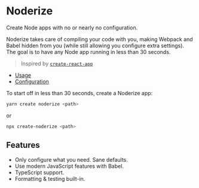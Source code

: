 # Noderize

Create Node apps with no or nearly no configuration.

Noderize takes care of compiling your code with you, making Webpack and Babel hidden from you (while still allowing you configure extra settings).
The goal is to have any Node app running in less than 30 seconds.

> Inspired by [`create-react-app`](https://github.com/facebook/create-react-app)

* [Usage](docs/Usage.md)
* [Configuration](docs/Configuration.md)

To start off in less than 30 seconds, create a Noderize app:

```bash
yarn create noderize <path>
```

or

```bash
npx create-noderize <path>
```

## Features

* Only configure what you need. Sane defaults.
* Use modern JavaScript features with Babel.
* TypeScript support.
* Formatting & testing built-in.